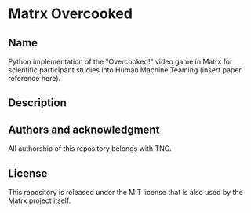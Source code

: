 # Matrx Overcooked

## Name
Python implementation of the "Overcooked!" video game in Matrx for scientific participant studies into Human Machine Teaming (insert paper reference here).

## Description
<todo>


## Authors and acknowledgment
All authorship of this repository belongs with TNO.

## License
This repository is released under the MIT license that is also used by the Matrx project itself.
